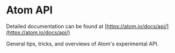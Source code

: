 # Atom API

Detailed documentation can be found at [https://atom.io/docs/api/](https://atom.io/docs/api/)

General tips, tricks, and overviews of Atom's experimental API.